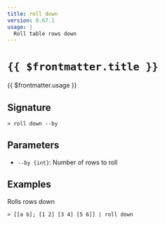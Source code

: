 ```yaml
---
title: roll down
version: 0.67.1
usage: |
  Roll table rows down
---
```


# <code>{{ $frontmatter.title }}</code>

<div style='white-space: pre-wrap;'>{{ $frontmatter.usage }}</div>

## Signature

```> roll down --by```

## Parameters

 -  `--by {int}`: Number of rows to roll

## Examples

Rolls rows down
```shell
> [[a b]; [1 2] [3 4] [5 6]] | roll down
```
